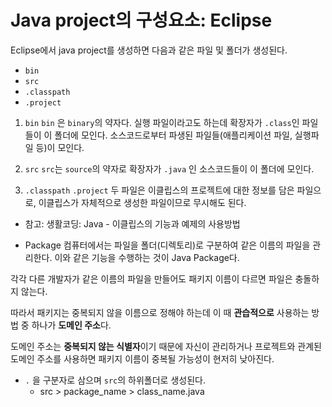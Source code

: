 # Java project의 구성요소: Eclipse

Eclipse에서 java project를 생성하면 다음과 같은 파일 및 폴더가 생성된다.
* `bin`
* `src`
* `.classpath`
* `.project`

1. `bin`
    `bin` 은 `binary`의 약자다. 실행 파일이라고도 하는데 확장자가 `.class`인 파일들이 이 폴더에 모인다.
    소스코드로부터 파생된 파일들(애플리케이션 파일, 실행파일 등)이 모인다.

2. `src`
    `src`는 `source`의 약자로 확장자가 `.java` 인 소스코드들이 이 폴더에 모인다.

3. `.classpath` `.project`
    두 파일은 이클립스의 프로젝트에 대한 정보를 담은 파일으로, 이클립스가 자체적으로 생성한 파일이므로 무시해도 된다.

- 참고: 생활코딩: Java - 이클립스의 기능과 예제의 사용방법

* Package
컴퓨터에서는 파일을 폴더(디렉토리)로 구분하여 같은 이름의 파일을 관리한다. 이와 같은 기능을 수행하는 것이 Java Package다.

각각 다른 개발자가 같은 이름의 파일을 만들어도 패키지 이름이 다르면 파일은 충돌하지 않는다.

따라서 패키지는 중복되지 않을 이름으로 정해야 하는데 이 때 **관습적으로** 사용하는 방법 중 하나가 **도메인 주소**다. 

도메인 주소는 **중복되지 않는 식별자**이기 때문에 자신이 관리하거나 프로젝트와 관계된 도메인 주소를 사용하면 패키지 이름이 중복될 가능성이 현저히 낮아진다.

* `.` 을 구분자로 삼으며 `src`의 하위폴더로 생성된다.
    * src > package_name > class_name.java